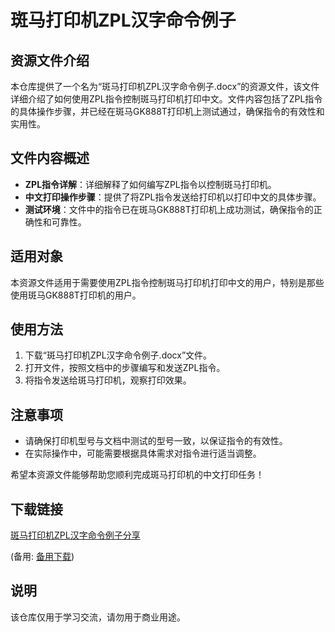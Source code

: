 # 斑马打印机ZPL汉字命令例子

## 资源文件介绍

本仓库提供了一个名为“斑马打印机ZPL汉字命令例子.docx”的资源文件，该文件详细介绍了如何使用ZPL指令控制斑马打印机打印中文。文件内容包括了ZPL指令的具体操作步骤，并已经在斑马GK888T打印机上测试通过，确保指令的有效性和实用性。

## 文件内容概述

- **ZPL指令详解**：详细解释了如何编写ZPL指令以控制斑马打印机。
- **中文打印操作步骤**：提供了将ZPL指令发送给打印机以打印中文的具体步骤。
- **测试环境**：文件中的指令已在斑马GK888T打印机上成功测试，确保指令的正确性和可靠性。

## 适用对象

本资源文件适用于需要使用ZPL指令控制斑马打印机打印中文的用户，特别是那些使用斑马GK888T打印机的用户。

## 使用方法

1. 下载“斑马打印机ZPL汉字命令例子.docx”文件。
2. 打开文件，按照文档中的步骤编写和发送ZPL指令。
3. 将指令发送给斑马打印机，观察打印效果。

## 注意事项

- 请确保打印机型号与文档中测试的型号一致，以保证指令的有效性。
- 在实际操作中，可能需要根据具体需求对指令进行适当调整。

希望本资源文件能够帮助您顺利完成斑马打印机的中文打印任务！

## 下载链接
[斑马打印机ZPL汉字命令例子分享](https://pan.quark.cn/s/661ec259b34f) 

(备用: [备用下载](https://pan.baidu.com/s/1L_95QLu8Abqg_OywplABbQ?pwd=1234))

## 说明

该仓库仅用于学习交流，请勿用于商业用途。
